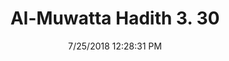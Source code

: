 ---
title        : "Al-Muwatta Hadith 3. 30"
date         : 7/25/2018 12:28:31 PM
draft        : false
type         : "hadith"
layout       : "hadith"
BookCode     : "AMH"
VolumeNumber : "3"
HadithNumber : "30"
categories  :  ["Prayer - Behaviour in Recitation"]
---